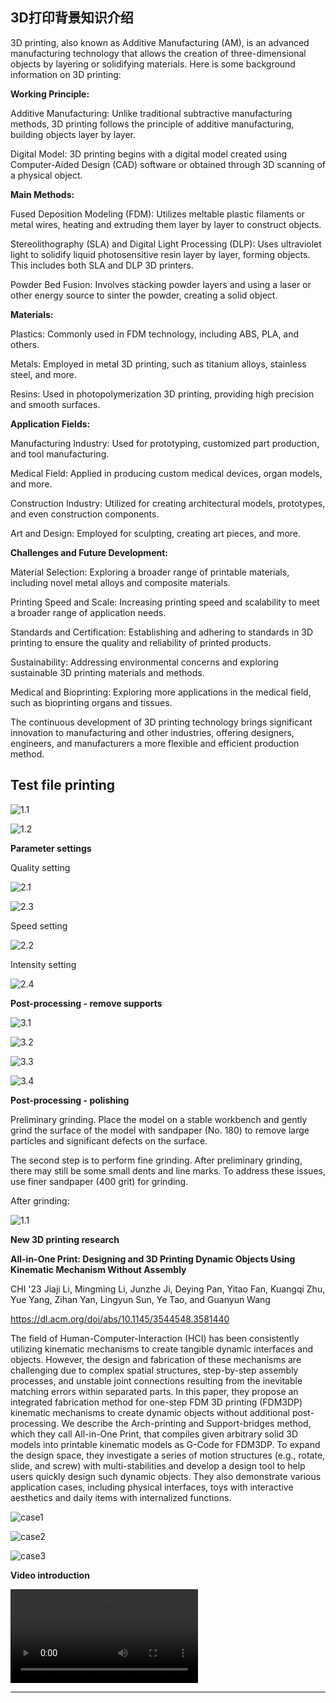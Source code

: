 
## 3D打印背景知识介绍
3D printing, also known as Additive Manufacturing (AM), is an advanced manufacturing technology that allows the creation of three-dimensional objects by layering or solidifying materials. Here is some background information on 3D printing:

**Working Principle:**

Additive Manufacturing: Unlike traditional subtractive manufacturing methods, 3D printing follows the principle of additive manufacturing, building objects layer by layer.

Digital Model: 3D printing begins with a digital model created using Computer-Aided Design (CAD) software or obtained through 3D scanning of a physical object.

**Main Methods:**

Fused Deposition Modeling (FDM): Utilizes meltable plastic filaments or metal wires, heating and extruding them layer by layer to construct objects.

Stereolithography (SLA) and Digital Light Processing (DLP): Uses ultraviolet light to solidify liquid photosensitive resin layer by layer, forming objects. This includes both SLA and DLP 3D printers.

Powder Bed Fusion: Involves stacking powder layers and using a laser or other energy source to sinter the powder, creating a solid object.

**Materials:**

Plastics: Commonly used in FDM technology, including ABS, PLA, and others.

Metals: Employed in metal 3D printing, such as titanium alloys, stainless steel, and more.

Resins: Used in photopolymerization 3D printing, providing high precision and smooth surfaces.

**Application Fields:**

Manufacturing Industry: Used for prototyping, customized part production, and tool manufacturing.

Medical Field: Applied in producing custom medical devices, organ models, and more.

Construction Industry: Utilized for creating architectural models, prototypes, and even construction components.

Art and Design: Employed for sculpting, creating art pieces, and more.

**Challenges and Future Development:**

Material Selection: Exploring a broader range of printable materials, including novel metal alloys and composite materials.

Printing Speed and Scale: Increasing printing speed and scalability to meet a broader range of application needs.

Standards and Certification: Establishing and adhering to standards in 3D printing to ensure the quality and reliability of printed products.

Sustainability: Addressing environmental concerns and exploring sustainable 3D printing materials and methods.

Medical and Bioprinting: Exploring more applications in the medical field, such as bioprinting organs and tissues.

The continuous development of 3D printing technology brings significant innovation to manufacturing and other industries, offering designers, engineers, and manufacturers a more flexible and efficient production method.


## Test file printing

![1.1](./img/10.png)

![1.2](./img/11.png)

**Parameter settings**

Quality setting

![2.1](./img/1.png)

![2.3](./img/2.png)

Speed setting

![2.2](./img/3.png)

Intensity setting

![2.4](./img/2.5.png)

**Post-processing - remove supports**

![3.1](./img/5.png)

![3.2](./img/6.png)

![3.3](./img/7.png)

![3.4](./img/8.png)

**Post-processing - polishing**

Preliminary grinding. Place the model on a stable workbench and gently grind the surface of the model with sandpaper (No. 180) to remove large particles and significant defects on the surface.

The second step is to perform fine grinding. After preliminary grinding, there may still be some small dents and line marks. To address these issues, use finer sandpaper (400 grit) for grinding.

After grinding:

![1.1](./img/9.png)


**New 3D printing research**

**All-in-One Print: Designing and 3D Printing Dynamic Objects Using Kinematic Mechanism Without Assembly**

CHI '23 Jiaji Li, Mingming Li, Junzhe Ji, Deying Pan, Yitao Fan, Kuangqi Zhu, Yue Yang, Zihan Yan, Lingyun Sun, Ye Tao, and Guanyun Wang

https://dl.acm.org/doi/abs/10.1145/3544548.3581440

The field of Human-Computer-Interaction (HCI) has been consistently utilizing kinematic mechanisms to create tangible dynamic interfaces and objects. However, the design and fabrication of these mechanisms are challenging due to complex spatial structures, step-by-step assembly processes, and unstable joint connections resulting from the inevitable matching errors within separated parts. In this paper, they propose an integrated fabrication method for one-step FDM 3D printing (FDM3DP) kinematic mechanisms to create dynamic objects without additional post-processing. We describe the Arch-printing and Support-bridges method, which they call All-in-One Print, that compiles given arbitrary solid 3D models into printable kinematic models as G-Code for FDM3DP. To expand the design space, they investigate a series of motion structures (e.g., rotate, slide, and screw) with multi-stabilities and develop a design tool to help users quickly design such dynamic objects. They also demonstrate various application cases, including physical interfaces, toys with interactive aesthetics and daily items with internalized functions.

![case1](./img/case1.png)

![case2](./img/case2.png)

![case3](./img/case3.png)

**Video introduction**

![video](./img/intro.mp4 ':include :type=video controls width=80% hight=400px')

------
